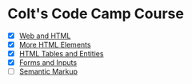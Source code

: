 # Colt's Code Camp Course

- [x] [Web and HTML](./01-web-and-html)
- [x] [More HTML Elements](./02-more-html-elements)
- [x] [HTML Tables and Entities](./03-html-tables-and-entities)
- [x] [Forms and Inputs](./04-forms-and-inputs)
- [ ] [Semantic Markup](./05-semantic-markup)
